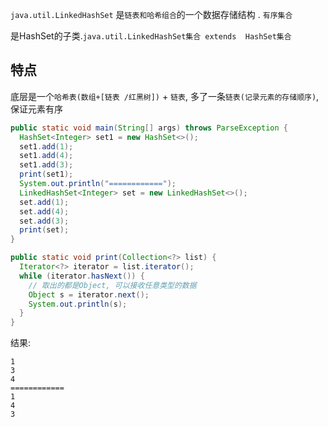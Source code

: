 `java.util.LinkedHashSet` 是`链表和哈希组合`的一个数据存储结构 . `有序集合`

是HashSet的子类.`java.util.LinkedHashSet集合 extends  HashSet集合`

## 特点

底层是一个`哈希表(数组+[链表 /红黑树])` + `链表`, 多了一条`链表(记录元素的存储顺序)`, 保证元素有序



```java
public static void main(String[] args) throws ParseException {
  HashSet<Integer> set1 = new HashSet<>();
  set1.add(1);
  set1.add(4);
  set1.add(3);
  print(set1);
  System.out.println("============");
  LinkedHashSet<Integer> set = new LinkedHashSet<>();
  set.add(1);
  set.add(4);
  set.add(3);
  print(set);
}

public static void print(Collection<?> list) {
  Iterator<?> iterator = list.iterator();
  while (iterator.hasNext()) {
    // 取出的都是Object, 可以接收任意类型的数据
    Object s = iterator.next();
    System.out.println(s);
  }
}
```

结果:

```
1
3
4
============
1
4
3
```

